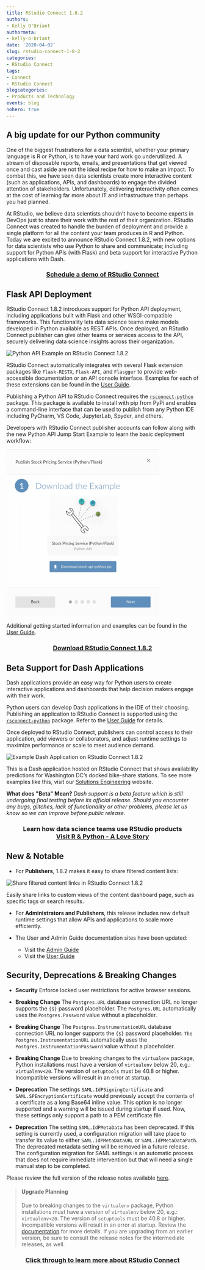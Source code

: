 ```yaml
---
title: RStudio Connect 1.8.2
authors: 
- Kelly O'Briant
authormeta:
- kelly-o-briant
date: '2020-04-02'
slug: rstudio-connect-1-8-2
categories:
- RStudio Connect
tags:
- Connect
- RStudio Connect
blogcategories:
- Products and Technology
events: blog
nohero: true
---
```



## A big update for our Python community

One of the biggest frustrations for a data scientist, whether your primary language is R or Python, is to have your hard work go underutilized. A stream of disposable reports, emails, and presentations that get viewed once and cast aside are not the ideal recipe for how to make an impact. To combat this, we have seen data scientists create more interactive content (such as applications, APIs, and dashboards) to engage the divided attention of stakeholders. Unfortunately, delivering interactivity often comes at the cost of learning far more about IT and infrastructure than perhaps you had planned. 

At RStudio, we believe data scientists shouldn’t have to become experts in DevOps just to share their work with the rest of their organization. RStudio Connect was created to handle the burden of deployment and provide a single platform for all the content your team produces in R and Python. Today we are excited to announce RStudio Connect 1.8.2, with new options for data scientists who use Python to share and communicate; including support for Python APIs (with Flask) and beta support for interactive Python applications with Dash.

<h3 align="center"><a href="https://rstudio.chilipiper.com/book/schedule-time-with-rstudio">Schedule a demo of RStudio Connect</a></h3>

## Flask API Deployment

RStudio Connect 1.8.2 introduces support for Python API deployment, including applications built with Flask and other WSGI-compatible frameworks. This functionality lets data science teams make models developed in Python available as REST APIs. Once deployed, an RStudio Connect publisher can give other teams or services access to the API, securely delivering data science insights across their organization.

![Python API Example on RStudio Connect 1.8.2](flask-example.gif)

RStudio Connect automatically integrates with several Flask extension packages like `Flask-RESTX`, `Flask-API`, and `Flasgger` to provide web-accessible documentation or an API console interface. Examples for each of these extensions can be found in the [User Guide](https://docs.rstudio.com/connect/user/flask/#examples).

Publishing a Python API to RStudio Connect requires the [`rsconnect-python`](https://pypi.org/project/rsconnect-python/) package. This package is available to install with pip from PyPi and enables a command-line interface that can be used to publish from any Python IDE including PyCharm, VS Code, JupyterLab, Spyder, and others. 

Developers with RStudio Connect publisher accounts can follow along with the new Python API Jump Start Example to learn the basic deployment workflow:

<img src="jumpstart.gif" alt="Flask Example in the Jump Start on RStudio Connect 1.8.2" style="width:400px;"/>

Additional getting started information and examples can be found in the [User Guide](https://docs.rstudio.com/connect/user/flask/).

<h3 align="center"><a href="https://rstudio.com/products/connect/evaluation/">Download RStudio Connect 1.8.2</a></h3>

## Beta Support for Dash Applications

Dash applications provide an easy way for Python users to create interactive applications and dashboards that help decision makers engage with their work.

Python users can develop Dash applications in the IDE of their choosing. Publishing an application to RStudio Connect is supported using the [`rsconnect-python`](https://pypi.org/project/rsconnect-python/) package. Refer to the [User Guide](https://docs.rstudio.com/connect/user/dash/) for details.

Once deployed to RStudio Connect, publishers can control access to their application, add viewers or collaborators, and adjust runtime settings to maximize performance or scale to meet audience demand.

![Example Dash Application on RStudio Connect 1.8.2](bikeshare-dash.gif)

This is a Dash application hosted on RStudio Connect that shows availability predictions for Washington DC’s docked bike-share stations. To see more examples like this, visit our [Solutions Engineering](https://solutions.rstudio.com/python/overview/) website.

**What does "Beta" Mean?** _Dash support is a beta feature which is still undergoing final testing before its official release. Should you encounter any bugs, glitches, lack of functionality or other problems, please let us know so we can improve before public release._

<h3 align="center">Learn how data science teams use RStudio products<br/><a href="https://rstudio.com/solutions/r-and-python/">Visit R & Python - A Love Story</a></h3>

## New & Notable

- For **Publishers**, 1.8.2 makes it easy to share filtered content lists:

<img src="filter-links.gif" alt="Share filtered content links in RStudio Connect 1.8.2" style="width:500px;"/>

Easily share links to custom views of the content dashboard page, such as specific tags or search results. 

- For **Administrators and Publishers**, this release includes new default runtime settings that allow APIs and applications to scale more efficiently.

- The User and Admin Guide documentation sites have been updated:
    - Visit the [Admin Guide](https://docs.rstudio.com/connect/admin/)
    - Visit the [User Guide](https://docs.rstudio.com/connect/user/)

## Security, Deprecations & Breaking Changes

- **Security** Enforce locked user restrictions for active browser sessions.

- **Breaking Change** The `Postgres.URL` database connection URL no longer supports the `{$}` password placeholder. The `Postgres.URL` automatically uses the `Postgres.Password` value without a placeholder.

- **Breaking Change** The `Postgres.InstrumentationURL` database connection URL no longer supports the `{$}` password placeholder. `The Postgres.InstrumentationURL` automatically uses the `Postgres.InstrumentationPassword` value without a placeholder.

- **Breaking Change** Due to breaking changes to the `virtualenv` package, Python installations must have a version of `virtualenv` below 20, e.g.: `virtualenv<20`. The version of `setuptools` must be 40.8 or higher. Incompatible versions will result in an error at startup. 

- **Deprecation** The settings `SAML.IdPSigningCertificate` and `SAML.SPEncryptionCertificate` would previously accept the contents of a certificate as a long Base64 inline value. This option is no longer supported and a warning will be issued during startup if used. Now, these settings only support a path to a PEM certificate file.

- **Deprecation** The setting `SAML.IdPMetaData` has been deprecated. If this setting is currently used, a configuration migration will take place to transfer its value to either `SAML.IdPMetaDataURL` or `SAML.IdPMetaDataPath`. The deprecated metadata setting will be removed in a future release. The configuration migration for SAML settings is an automatic process that does not require immediate intervention but that will need a single manual step to be completed.

Please review the full version of the release notes available [here](http://docs.rstudio.com/connect/news).

> #### Upgrade Planning
> Due to breaking changes to the `virtualenv` package, Python installations must have a version of `virtualenv` below 20, e.g.: `virtualenv<20`. The version of `setuptools` must be 40.8 or higher. Incompatible versions will result in an error at startup. Review the [documentation](https://docs.rstudio.com/rsc/integration/python/) for more details. If you are upgrading from an earlier version, be sure to consult the release notes for the intermediate releases, as well.

<h3 align="center"><a href="https://rstudio.com/products/connect/">Click through to learn more about RStudio Connect</a></h3>

